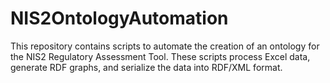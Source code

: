 # NIS2OntologyAutomation
This repository contains scripts to automate the creation of an ontology for the NIS2 Regulatory Assessment Tool. These scripts process Excel data, generate RDF graphs, and serialize the data into RDF/XML format.
